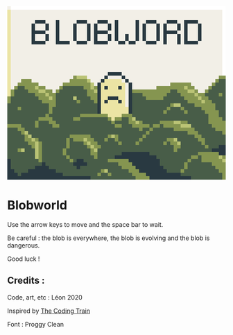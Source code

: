 ![cover image](cover.png)

# Blobworld

Use the arrow keys to move and the space bar to wait.

Be careful : the blob is everywhere, the blob is evolving and the blob is dangerous.

Good luck !


## Credits :

Code, art, etc : Léon 2020

Inspired by [The Coding Train](https://www.youtube.com/watch?v=0ZONMNUKTfU)

Font : Proggy Clean
